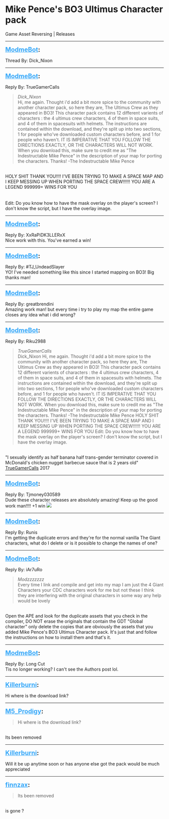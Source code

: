 # Mike Pence's BO3 Ultimus Character pack
Game Asset Reversing | Releases

---
<strong style="font-size: 1.4em;"><span style="text-decoration: underline;text-decoration-color: #34a7f9;"><span style="color:#34a7f9;">ModmeBot</span></span>:</strong>

<p>Thread By: Dick_Nixon</p>

---
<strong style="font-size: 1.4em;"><span style="text-decoration: underline;text-decoration-color: #34a7f9;"><span style="color:#34a7f9;">ModmeBot</span></span>:</strong>

<p>Reply By: TrueGamerCalls<br /><blockquote><em>Dick_Nixon</em><br />Hi, me again.   Thought i&#39;d add a bit more spice to the community with another character pack, so here they are, The Ultimus Crew as they appeared in BO3! This character pack contains 12 different varients of characters : the 4 ultimus crew characters, 4 of them in space suits, and 4 of them in spacesuits with helmets. The instructions are contained within the download, and they&#39;re split up into two sections, 1 for people who&#39;ve downloaded custom characters before, and 1 for people who haven&#39;t. IT IS IMPERATIVE THAT YOU FOLLOW THE DIRECTIONS EXACTLY, OR THE CHARACTERS WILL NOT WORK.   When you download this, make sure to credit me as &quot;The Indestructable Mike Pence&quot; in the description of your map for porting the characters.   Thanks!   -The Indestructable Mike Pence    </blockquote><br /> HOLY SHIT THANK YOU!!!! I&#39;VE BEEN TRYING TO MAKE A SPACE MAP AND I KEEP MESSING UP WHEN PORTING THE SPACE CREW!!!!!! YOU ARE A LEGEND 999999+ WINS FOR YOU<br /> <br /> <br />Edit: Do you know how to have the mask overlay on the player&#39;s screen? I don&#39;t know the script, but I have the overlay image.</p>

---
<strong style="font-size: 1.4em;"><span style="text-decoration: underline;text-decoration-color: #34a7f9;"><span style="color:#34a7f9;">ModmeBot</span></span>:</strong>

<p>Reply By: XxRaPiDK3LLERxX<br />Nice work with this. You&#39;ve earned a win!</p>

---
<strong style="font-size: 1.4em;"><span style="text-decoration: underline;text-decoration-color: #34a7f9;"><span style="color:#34a7f9;">ModmeBot</span></span>:</strong>

<p>Reply By: #TJ_UndeadSlayer<br />YO! I&#39;ve needed something like this since I started mapping on BO3! Big thanks man!</p>

---
<strong style="font-size: 1.4em;"><span style="text-decoration: underline;text-decoration-color: #34a7f9;"><span style="color:#34a7f9;">ModmeBot</span></span>:</strong>

<p>Reply By: greatbrendini<br />Amazing work man! but every time i try to play my map the entire game closes any idea what i did wrong?</p>

---
<strong style="font-size: 1.4em;"><span style="text-decoration: underline;text-decoration-color: #34a7f9;"><span style="color:#34a7f9;">ModmeBot</span></span>:</strong>

<p>Reply By: Riku2988<br /><blockquote><em>TrueGamerCalls</em><br />Dick_Nixon Hi, me again.   Thought i&#39;d add a bit more spice to the community with another character pack, so here they are, The Ultimus Crew as they appeared in BO3! This character pack contains 12 different varients of characters : the 4 ultimus crew characters, 4 of them in space suits, and 4 of them in spacesuits with helmets. The instructions are contained within the download, and they&#39;re split up into two sections, 1 for people who&#39;ve downloaded custom characters before, and 1 for people who haven&#39;t. IT IS IMPERATIVE THAT YOU FOLLOW THE DIRECTIONS EXACTLY, OR THE CHARACTERS WILL NOT WORK.   When you download this, make sure to credit me as &quot;The Indestructable Mike Pence&quot; in the description of your map for porting the characters.   Thanks!   -The Indestructable Mike Pence      HOLY SHIT THANK YOU!!!! I&#39;VE BEEN TRYING TO MAKE A SPACE MAP AND I KEEP MESSING UP WHEN PORTING THE SPACE CREW!!!!!! YOU ARE A LEGEND 999999+ WINS FOR YOU     Edit: Do you know how to have the mask overlay on the player&#39;s screen? I don&#39;t know the script, but I have the overlay image.</blockquote><br /> &quot;I sexually identify as half banana half trans-gender terminator covered in McDonald&#39;s chicken nugget barbecue sauce that is 2 years old&quot; <a href="http://aviacreations.com/modme/index.php?view=forumprofile&uid=3819">TrueGamerCalls</a> 2017</p>

---
<strong style="font-size: 1.4em;"><span style="text-decoration: underline;text-decoration-color: #34a7f9;"><span style="color:#34a7f9;">ModmeBot</span></span>:</strong>

<p>Reply By: Tjmoney030589<br />Dude these character releases are absolutely amazing! Keep up the good work man!!!! +1 win <img style="max-width: 500px;" src="http://aviacreations.com/modme/emoticons/wink.png"></p>

---
<strong style="font-size: 1.4em;"><span style="text-decoration: underline;text-decoration-color: #34a7f9;"><span style="color:#34a7f9;">ModmeBot</span></span>:</strong>

<p>Reply By: Runis<br />I&#39;m getting the duplicate errors and they&#39;re for the normal vanilla The Giant characters, what do I delete or is it possible to change the names of one?</p>

---
<strong style="font-size: 1.4em;"><span style="text-decoration: underline;text-decoration-color: #34a7f9;"><span style="color:#34a7f9;">ModmeBot</span></span>:</strong>

<p>Reply By: iAr7uRo<br /><blockquote><em>Modzzzzzzz</em><br />Every time I link and compile and get into my map I am just the 4 Giant Characters your CDC characters work for me but not these I think they are interfering with the original characters in some way any help would be lovely</blockquote><br /> Open the APE and look for the duplicate assets that you check in the compiler, DO NOT erase the originals that contain the GDT &quot;Global character&quot; only delete the copies that are obviously the assets that you added Mike Pence&#39;s BO3 Ultimus Character pack. It&#39;s just that and follow the instructions on how to install them and that&#39;s it.</p>

---
<strong style="font-size: 1.4em;"><span style="text-decoration: underline;text-decoration-color: #34a7f9;"><span style="color:#34a7f9;">ModmeBot</span></span>:</strong>

<p>Reply By: Long Cut<br />Tis no longer working? I can&#39;t see the Authors post lol.</p>

---
<strong style="font-size: 1.4em;"><span style="text-decoration: underline;text-decoration-color: #34a7f9;"><span style="color:#34a7f9;">Killerburni</span></span>:</strong>

<p>Hi where is the download link?</p>

---
<strong style="font-size: 1.4em;"><span style="text-decoration: underline;text-decoration-color: #34a7f9;"><span style="color:#34a7f9;">M5_Prodigy</span></span>:</strong>

<p><blockquote>Hi where is the download link?<br /></blockquote><br />Its been removed</p>

---
<strong style="font-size: 1.4em;"><span style="text-decoration: underline;text-decoration-color: #34a7f9;"><span style="color:#34a7f9;">Killerburni</span></span>:</strong>

<p>Will it be up anytime soon or has anyone else got the pack would be much appreciated</p>

---
<strong style="font-size: 1.4em;"><span style="text-decoration: underline;text-decoration-color: #34a7f9;"><span style="color:#34a7f9;">finnzax</span></span>:</strong>

<p><blockquote>Its been removed<br /></blockquote><br />is gone ?</p>
